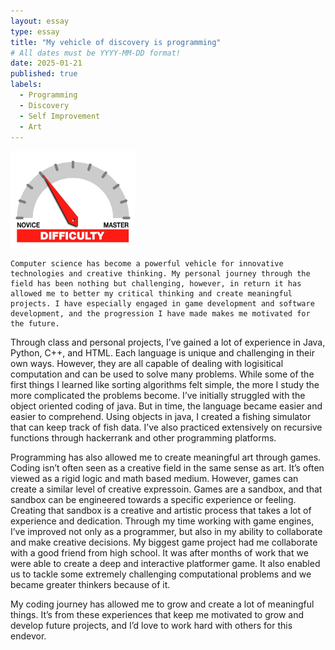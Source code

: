 ```yaml
---
layout: essay
type: essay
title: "My vehicle of discovery is programming"
# All dates must be YYYY-MM-DD format!
date: 2025-01-21
published: true
labels:
  - Programming
  - Discovery
  - Self Improvement
  - Art
---
```


<img width="200px" class="rounded float-start pe-4" src="../img/difficulty/degree_difficulty.jpg">





	Computer science has become a powerful vehicle for innovative technologies and creative thinking. My personal journey through the field has been nothing but challenging, however, in return it has allowed me to better my critical thinking and create meaningful projects. I have especially engaged in game development and software development, and the progression I have made makes me motivated for the future. 
	
 Through class and personal projects, I’ve gained a lot of experience in Java, Python, C++, and HTML. Each language is unique and challenging in their own ways. However, they are all capable of dealing with logisitical computation and can be used to solve many problems. While some of the first things I learned like sorting algorithms felt simple, the more I study the more complicated the problems become. I’ve initially struggled with the object oriented coding of java. But in time, the language became easier and easier to comprehend. Using objects in java, I created a fishing simulator that can keep track of fish data. I’ve also practiced extensively on recursive functions through hackerrank and other programming platforms. 
	
 Programming has also allowed me to create meaningful art through games. Coding isn’t often seen as a creative field in the same sense as art. It’s often viewed as a rigid logic and math based medium. However, games can create a similar level of creative expressoin. Games are a sandbox, and that sandbox can be engineered towards a specific experience or feeling. Creating that sandbox is a creative and artistic process that takes a lot of experience and dedication. Through my time working with game engines, I’ve improved not only as a programmer, but also in my ability to collaborate and make creative decisions. My biggest game project had me collaborate with a good friend from high school. It was after months of work that we were able to create a deep and interactive platformer game. It also enabled us to tackle some extremely challenging computational problems and we became greater thinkers because of it. 
	
 My coding journey has allowed me to grow and create a lot of meaningful things. It’s from these experiences that keep me motivated to grow and develop future projects, and I’d love to work hard with others for this endevor. 


